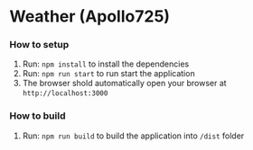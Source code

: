 # Weather (Apollo725)

### How to setup

1.  Run: `npm install` to install the dependencies
2.  Run: `npm run start` to run start the application
3.  The browser shold automatically open your browser at `http://localhost:3000`

### How to build

1.  Run: `npm run build` to build the application into `/dist` folder

